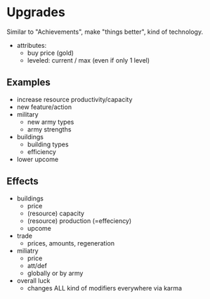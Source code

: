 
# Upgrades

Similar to "Achievements", make "things better", kind of technology.

* attributes:
    * buy price (gold)
    * leveled: current / max (even if only 1 level)

## Examples

* increase resource productivity/capacity
* new feature/action
* military
    - new army types
    - army strengths
* buildings
    - building types
    - efficiency
* lower upcome

## Effects

* buildings
    - price
    - (resource) capacity
    - (resource) production (=effeciency)
    - upcome
* trade
    - prices, amounts, regeneration
* miliatry
    - price
    - att/def
    - globally or by army
* overall luck
    - changes ALL kind of modifiers everywhere via karma
